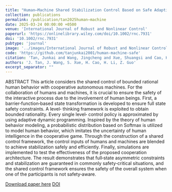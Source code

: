 ```yaml
---
title: "Human–Machine Shared Stabilization Control Based on Safe Adaptive Dynamic Programming With Bounded Rationality"
collection: publications
permalink: /publication/tan2025human–machine
date: 2025-03-24 00:00:00 +0500
venue: 'International Journal of Robust and Nonlinear Control'
paperurl: 'https://onlinelibrary.wiley.com/doi/10.1002/rnc.7931'
doi: '10.1002/rnc.7931'
pubtype: 'journal'
image: '../images/International Journal of Robust and Nonlinear Control.jpg'
code: 'https://github.com/tanjunkai2001/human-machine-safe'
citation: 'Tan, Junkai and Wang, Jingcheng and Xue, Shuangsi and Cao, Hui and Li, Huan and Guo, Zihang (2025). Human–Machine Shared Stabilization Control Based on Safe Adaptive Dynamic Programming With Bounded Rationality. International Journal of Robust and Nonlinear Control.'
authors: 'J. Tan, J. Wang, S. Xue, H. Cao, H. Li, Z. Guo'
excerpt_separator: ""
---
```

ABSTRACT
This article considers the shared control of bounded rational human behavior with cooperative autonomous machines. For the collaboration of humans and machines, it is crucial to ensure the safety of the interactive process due to the involvement of human beings. First, a barrier‐function‐based state transformation is developed to ensure full state safety constraints. A level‐ thinking framework is exploited to obtain bounded rationality. Every single level‐ control policy is approximated by using adaptive dynamic programming. Inspired by the theory of human behavior modeling, a probabilistic distribution based on Softmax is utilized to model human behavior, which imitates the uncertainty of human intelligence in the cooperative game. Through the construction of a shared control framework, the control inputs of humans and machines are blended to achieve stabilization safely and efficiently. Finally, simulations are implemented to test the effectiveness of the proposed cooperation architecture. The result demonstrates that full‐state asymmetric constraints and stabilization are guaranteed in commonly safety‐critical situations, and the shared control framework ensures the safety of the overall system when one of the participants is not safety‐aware.

[Download paper here](https://onlinelibrary.wiley.com/doi/10.1002/rnc.7931)
[DOI](10.1002/rnc.7931)
